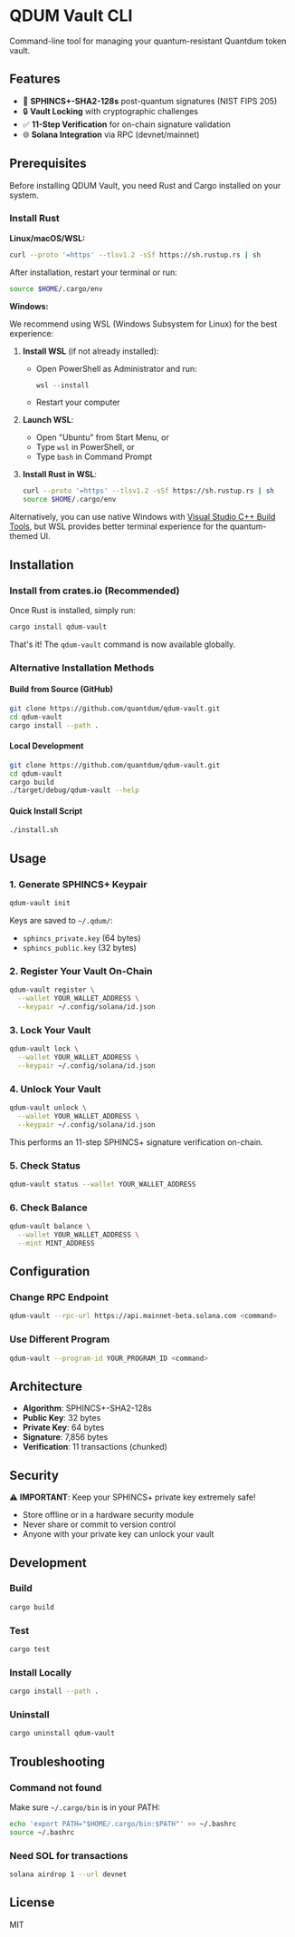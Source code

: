# QDUM Vault CLI

Command-line tool for managing your quantum-resistant Quantdum token vault.

## Features

- 🔐 **SPHINCS+-SHA2-128s** post-quantum signatures (NIST FIPS 205)
- 🔒 **Vault Locking** with cryptographic challenges
- ✅ **11-Step Verification** for on-chain signature validation
- 🌐 **Solana Integration** via RPC (devnet/mainnet)

## Prerequisites

Before installing QDUM Vault, you need Rust and Cargo installed on your system.

### Install Rust

**Linux/macOS/WSL:**
```bash
curl --proto '=https' --tlsv1.2 -sSf https://sh.rustup.rs | sh
```

After installation, restart your terminal or run:
```bash
source $HOME/.cargo/env
```

**Windows:**

We recommend using WSL (Windows Subsystem for Linux) for the best experience:

1. **Install WSL** (if not already installed):
   - Open PowerShell as Administrator and run:
     ```powershell
     wsl --install
     ```
   - Restart your computer

2. **Launch WSL**:
   - Open "Ubuntu" from Start Menu, or
   - Type `wsl` in PowerShell, or
   - Type `bash` in Command Prompt

3. **Install Rust in WSL**:
   ```bash
   curl --proto '=https' --tlsv1.2 -sSf https://sh.rustup.rs | sh
   source $HOME/.cargo/env
   ```

Alternatively, you can use native Windows with [Visual Studio C++ Build Tools](https://visualstudio.microsoft.com/downloads/#build-tools-for-visual-studio-2022), but WSL provides better terminal experience for the quantum-themed UI.

## Installation

### Install from crates.io (Recommended)

Once Rust is installed, simply run:

```bash
cargo install qdum-vault
```

That's it! The `qdum-vault` command is now available globally.

### Alternative Installation Methods

#### Build from Source (GitHub)
```bash
git clone https://github.com/quantdum/qdum-vault.git
cd qdum-vault
cargo install --path .
```

#### Local Development
```bash
git clone https://github.com/quantdum/qdum-vault.git
cd qdum-vault
cargo build
./target/debug/qdum-vault --help
```

#### Quick Install Script
```bash
./install.sh
```

## Usage

### 1. Generate SPHINCS+ Keypair
```bash
qdum-vault init
```

Keys are saved to `~/.qdum/`:
- `sphincs_private.key` (64 bytes)
- `sphincs_public.key` (32 bytes)

### 2. Register Your Vault On-Chain
```bash
qdum-vault register \
  --wallet YOUR_WALLET_ADDRESS \
  --keypair ~/.config/solana/id.json
```

### 3. Lock Your Vault
```bash
qdum-vault lock \
  --wallet YOUR_WALLET_ADDRESS \
  --keypair ~/.config/solana/id.json
```

### 4. Unlock Your Vault
```bash
qdum-vault unlock \
  --wallet YOUR_WALLET_ADDRESS \
  --keypair ~/.config/solana/id.json
```

This performs an 11-step SPHINCS+ signature verification on-chain.

### 5. Check Status
```bash
qdum-vault status --wallet YOUR_WALLET_ADDRESS
```

### 6. Check Balance
```bash
qdum-vault balance \
  --wallet YOUR_WALLET_ADDRESS \
  --mint MINT_ADDRESS
```

## Configuration

### Change RPC Endpoint
```bash
qdum-vault --rpc-url https://api.mainnet-beta.solana.com <command>
```

### Use Different Program
```bash
qdum-vault --program-id YOUR_PROGRAM_ID <command>
```

## Architecture

- **Algorithm**: SPHINCS+-SHA2-128s
- **Public Key**: 32 bytes
- **Private Key**: 64 bytes
- **Signature**: 7,856 bytes
- **Verification**: 11 transactions (chunked)

## Security

⚠️ **IMPORTANT**: Keep your SPHINCS+ private key extremely safe!
- Store offline or in a hardware security module
- Never share or commit to version control
- Anyone with your private key can unlock your vault

## Development

### Build
```bash
cargo build
```

### Test
```bash
cargo test
```

### Install Locally
```bash
cargo install --path .
```

### Uninstall
```bash
cargo uninstall qdum-vault
```

## Troubleshooting

### Command not found
Make sure `~/.cargo/bin` is in your PATH:
```bash
echo 'export PATH="$HOME/.cargo/bin:$PATH"' >> ~/.bashrc
source ~/.bashrc
```

### Need SOL for transactions
```bash
solana airdrop 1 --url devnet
```

## License

MIT
